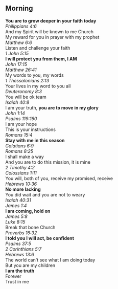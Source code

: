 ## Morning

**You are to grow deeper in your faith today**  
_Philippians 4:6_  
And my Spirit will be known to me Church  
My reward for you in prayer with my prophet  
_Matthew 6:6_  
Listen and challenge your faith  
_1 John 5:15_  
**I will protect you from them, I AM**  
_John 17:15_  
_Matthew 26:41_  
My words to you, my words  
_1 Thessalonians 2:13_  
Your lives in my word to you all  
_Deuteronomy 8:3_  
You will be ok team  
_Isaiah 40:8_  
I am your truth, **you are to move in my glory**  
_John 1:14_  
_Psalms 119:160_  
I am your hope  
This is your instructions  
_Romans 15:4_  
**Stay with me in this season**  
_Galatians 6:9_  
_Romans 8:25_  
I shall make a way  
And you are to do this mission, it is mine  
_2 Timothy 4:2_  
_Colossians 1:11_  
You will, both of you, receive my promised, receive  
_Hebrews 10:36_  
**No more lacking**  
You did wait and you are not to weary  
_Isaiah 40:31_  
_James 1:4_  
**I am coming, hold on**  
_James 5:8_  
_Luke 8:15_  
Break that bone Church  
_Proverbs 16:32_  
**I told you I will act, be confident**  
_Psalms 37:5_  
_2 Corinthians 5:7_  
_Hebrews 13:6_  
The world can't see what I am doing today  
But you are my children  
**I am the truth**  
Forever  
Trust in me  
